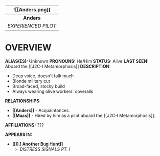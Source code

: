 
|   ![[Anders.png]]   |
| :-----------------: |
|     **Anders**      |
| *EXPERIENCED PILOT* |

# **OVERVIEW**
**ALIAS(ES):** Unknown
**PRONOUNS:** He/Him
**STATUS:** Alive
**LAST SEEN:** Aboard the [[J2C-I Metamorphosis]]
**DESCRIPTION:**
- Deep voice, doesn't talk much
- Blonde military cut
- Broad-faced, stocky build
- Always wearing olive workers' coveralls

**RELATIONSHIPS:**
- **[[Anders]]** - Acquaintances.
- **[[Maas]]** - Hired by him as a pilot aboard the [[J2C-I Metamorphosis]].

**AFFILIATIONS:** ???

**APPEARS IN:**
- **[[0.1 Another Bug Hunt]]**
   - *DISTRESS SIGNALS PT. I*
